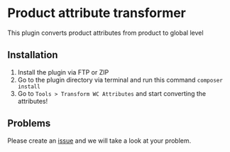 # Product attribute transformer

This plugin converts product attributes from product to global level

## Installation
1. Install the plugin via FTP or ZIP
2. Go to the plugin directory via terminal and run this command `composer install`
3. Go to `Tools > Transform WC Attributes` and start converting the attributes!

## Problems
Please create an [issue](https://github.com/AppSaloon/woocommerce-switch-attributes-to-global/issues/new/choose) and we will take a look at your problem.
